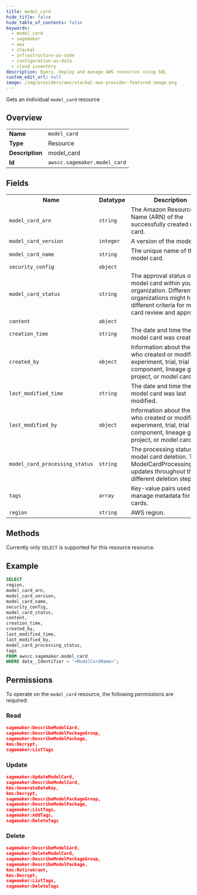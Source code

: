 ```yaml
---
title: model_card
hide_title: false
hide_table_of_contents: false
keywords:
  - model_card
  - sagemaker
  - aws
  - stackql
  - infrastructure-as-code
  - configuration-as-data
  - cloud inventory
description: Query, deploy and manage AWS resources using SQL
custom_edit_url: null
image: /img/providers/aws/stackql-aws-provider-featured-image.png
---
```

Gets an individual <code>model_card</code> resource

## Overview
<table><tbody>
<tr><td><b>Name</b></td><td><code>model_card</code></td></tr>
<tr><td><b>Type</b></td><td>Resource</td></tr>
<tr><td><b>Description</b></td><td>model_card</td></tr>
<tr><td><b>Id</b></td><td><code>awscc.sagemaker.model_card</code></td></tr>
</tbody></table>

## Fields
<table><tbody>
<tr><th>Name</th><th>Datatype</th><th>Description</th></tr>
<tr><td><code>model_card_arn</code></td><td><code>string</code></td><td>The Amazon Resource Name (ARN) of the successfully created model card.</td></tr>
<tr><td><code>model_card_version</code></td><td><code>integer</code></td><td>A version of the model card.</td></tr>
<tr><td><code>model_card_name</code></td><td><code>string</code></td><td>The unique name of the model card.</td></tr>
<tr><td><code>security_config</code></td><td><code>object</code></td><td></td></tr>
<tr><td><code>model_card_status</code></td><td><code>string</code></td><td>The approval status of the model card within your organization. Different organizations might have different criteria for model card review and approval.</td></tr>
<tr><td><code>content</code></td><td><code>object</code></td><td></td></tr>
<tr><td><code>creation_time</code></td><td><code>string</code></td><td>The date and time the model card was created.</td></tr>
<tr><td><code>created_by</code></td><td><code>object</code></td><td>Information about the user who created or modified an experiment, trial, trial component, lineage group, project, or model card.</td></tr>
<tr><td><code>last_modified_time</code></td><td><code>string</code></td><td>The date and time the model card was last modified.</td></tr>
<tr><td><code>last_modified_by</code></td><td><code>object</code></td><td>Information about the user who created or modified an experiment, trial, trial component, lineage group, project, or model card.</td></tr>
<tr><td><code>model_card_processing_status</code></td><td><code>string</code></td><td>The processing status of model card deletion. The ModelCardProcessingStatus updates throughout the different deletion steps.</td></tr>
<tr><td><code>tags</code></td><td><code>array</code></td><td>Key-value pairs used to manage metadata for model cards.</td></tr>
<tr><td><code>region</code></td><td><code>string</code></td><td>AWS region.</td></tr>

</tbody></table>

## Methods
Currently only <code>SELECT</code> is supported for this resource resource.

## Example
```sql
SELECT
region,
model_card_arn,
model_card_version,
model_card_name,
security_config,
model_card_status,
content,
creation_time,
created_by,
last_modified_time,
last_modified_by,
model_card_processing_status,
tags
FROM awscc.sagemaker.model_card
WHERE data__Identifier = '<ModelCardName>';
```

## Permissions

To operate on the <code>model_card</code> resource, the following permissions are required:

### Read
```json
sagemaker:DescribeModelCard,
sagemaker:DescribeModelPackageGroup,
sagemaker:DescribeModelPackage,
kms:Decrypt,
sagemaker:ListTags
```

### Update
```json
sagemaker:UpdateModelCard,
sagemaker:DescribeModelCard,
kms:GenerateDataKey,
kms:Decrypt,
sagemaker:DescribeModelPackageGroup,
sagemaker:DescribeModelPackage,
sagemaker:ListTags,
sagemaker:AddTags,
sagemaker:DeleteTags
```

### Delete
```json
sagemaker:DescribeModelCard,
sagemaker:DeleteModelCard,
sagemaker:DescribeModelPackageGroup,
sagemaker:DescribeModelPackage,
kms:RetireGrant,
kms:Decrypt,
sagemaker:ListTags,
sagemaker:DeleteTags
```

